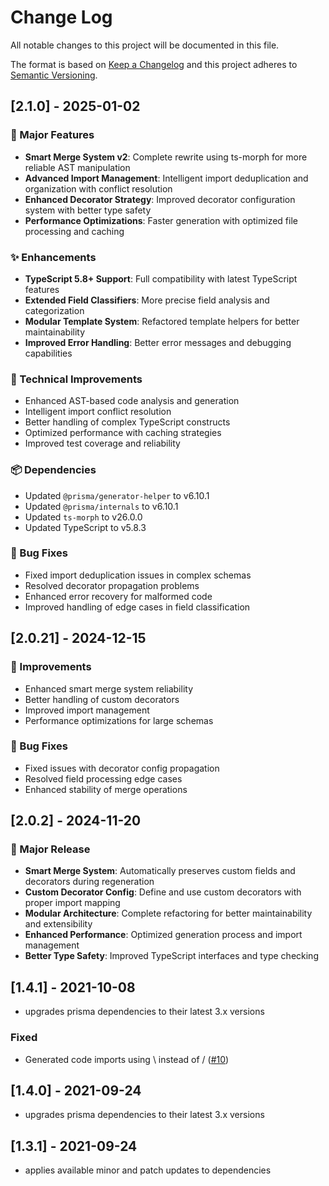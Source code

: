 # Change Log

All notable changes to this project will be documented in this file.

The format is based on [Keep a Changelog](http://keepachangelog.com/)
and this project adheres to [Semantic Versioning](http://semver.org/).

## [2.1.0] - 2025-01-02

### 🚀 Major Features
- **Smart Merge System v2**: Complete rewrite using ts-morph for more reliable AST manipulation
- **Advanced Import Management**: Intelligent import deduplication and organization with conflict resolution
- **Enhanced Decorator Strategy**: Improved decorator configuration system with better type safety
- **Performance Optimizations**: Faster generation with optimized file processing and caching

### ✨ Enhancements
- **TypeScript 5.8+ Support**: Full compatibility with latest TypeScript features
- **Extended Field Classifiers**: More precise field analysis and categorization
- **Modular Template System**: Refactored template helpers for better maintainability
- **Improved Error Handling**: Better error messages and debugging capabilities

### 🔧 Technical Improvements
- Enhanced AST-based code analysis and generation
- Intelligent import conflict resolution
- Better handling of complex TypeScript constructs
- Optimized performance with caching strategies
- Improved test coverage and reliability

### 📦 Dependencies
- Updated `@prisma/generator-helper` to v6.10.1
- Updated `@prisma/internals` to v6.10.1
- Updated `ts-morph` to v26.0.0
- Updated TypeScript to v5.8.3

### 🐛 Bug Fixes
- Fixed import deduplication issues in complex schemas
- Resolved decorator propagation problems
- Enhanced error recovery for malformed code
- Improved handling of edge cases in field classification

## [2.0.21] - 2024-12-15

### 🔧 Improvements
- Enhanced smart merge system reliability
- Better handling of custom decorators
- Improved import management
- Performance optimizations for large schemas

### 🐛 Bug Fixes
- Fixed issues with decorator config propagation
- Resolved field processing edge cases
- Enhanced stability of merge operations

## [2.0.2] - 2024-11-20

### 🎉 Major Release
- **Smart Merge System**: Automatically preserves custom fields and decorators during regeneration
- **Custom Decorator Config**: Define and use custom decorators with proper import mapping
- **Modular Architecture**: Complete refactoring for better maintainability and extensibility
- **Enhanced Performance**: Optimized generation process and import management
- **Better Type Safety**: Improved TypeScript interfaces and type checking

## [1.4.1] - 2021-10-08

- upgrades prisma dependencies to their latest 3.x versions

### Fixed

- Generated code imports using \ instead of / ([#10](https://github.com/vegardit/prisma-generator-nestjs-dto/issues/10))

## [1.4.0] - 2021-09-24

- upgrades prisma dependencies to their latest 3.x versions

## [1.3.1] - 2021-09-24

- applies available minor and patch updates to dependencies
